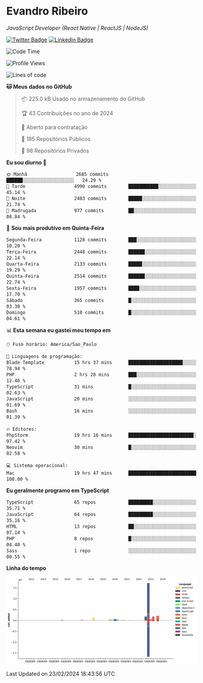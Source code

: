 # Evandro **Ribeiro**

*JavaScript Developer (React Native | ReactJS | NodeJS)*

[![Twitter Badge](https://img.shields.io/badge/-@ribeiroevandro-201B2D?style=flat-square&labelColor=201B2D&logo=twitter&logoColor=white&link=https://twitter.com/ribeiroevandro)](https://twitter.com/ribeiroevandro) 
[![Linkedin Badge](https://img.shields.io/badge/-Evandro%20Ribeiro-201B2D?style=flat-square&logo=Linkedin&logoColor=white&link=https://www.linkedin.com/in/ribeiroevandro)](https://www.linkedin.com/in/ribeiroevandro) 


<!--START_SECTION:waka-->
![Code Time](http://img.shields.io/badge/Code%20Time-3%2C714%20hrs%2046%20mins-blue)

![Profile Views](http://img.shields.io/badge/Visualizac%C3%B5es%20do%20perfil-0-blue)

![Lines of code](https://img.shields.io/badge/Desde%20o%20Hello%20World%20eu%20escrevi-26.4%20million%20linhas%20de%20c%C3%B3digo-blue)

**🐱 Meus dados no GitHub** 

> 📦 225.0 kB Usado no armazenamento do GitHub 
 > 
> 🏆 43 Contribuições no ano de 2024
 > 
> 💼 Aberto para contratação
 > 
> 📜 185 Repositórios Públicos 
 > 
> 🔑 98 Repositórios Privados 
 > 
**Eu sou diurno 🐤** 

```text
🌞 Manhã                  2685 commits        ██████░░░░░░░░░░░░░░░░░░░   24.29 % 
🌆 Tarde                  4990 commits        ███████████░░░░░░░░░░░░░░   45.14 % 
🌃 Noite                  2403 commits        █████░░░░░░░░░░░░░░░░░░░░   21.74 % 
🌙 Madrugada              977 commits         ██░░░░░░░░░░░░░░░░░░░░░░░   08.84 % 
```
📅 **Sou mais produtivo em Quinta-Feira** 

```text
Segunda-Feira            1128 commits        ███░░░░░░░░░░░░░░░░░░░░░░   10.20 % 
Terça-Feira              2448 commits        ██████░░░░░░░░░░░░░░░░░░░   22.14 % 
Quarta-Feira             2133 commits        █████░░░░░░░░░░░░░░░░░░░░   19.29 % 
Quinta-Feira             2514 commits        ██████░░░░░░░░░░░░░░░░░░░   22.74 % 
Sexta-Feira              1957 commits        ████░░░░░░░░░░░░░░░░░░░░░   17.70 % 
Sábado                   365 commits         █░░░░░░░░░░░░░░░░░░░░░░░░   03.30 % 
Domingo                  510 commits         █░░░░░░░░░░░░░░░░░░░░░░░░   04.61 % 
```


📊 **Esta semana eu gastei meu tempo em** 

```text
🕑︎ Fuso horário: America/Sao_Paulo

💬 Linguagens de programação: 
Blade Template           15 hrs 37 mins      ████████████████████░░░░░   78.94 % 
PHP                      2 hrs 28 mins       ███░░░░░░░░░░░░░░░░░░░░░░   12.46 % 
TypeScript               31 mins             █░░░░░░░░░░░░░░░░░░░░░░░░   02.63 % 
JavaScript               20 mins             ░░░░░░░░░░░░░░░░░░░░░░░░░   01.69 % 
Bash                     16 mins             ░░░░░░░░░░░░░░░░░░░░░░░░░   01.39 % 

🔥 Editores: 
PhpStorm                 19 hrs 16 mins      ████████████████████████░   97.42 % 
Neovim                   30 mins             █░░░░░░░░░░░░░░░░░░░░░░░░   02.58 % 

💻 Sistema operacional: 
Mac                      19 hrs 47 mins      █████████████████████████   100.00 % 
```

**Eu geralmente programo em TypeScript** 

```text
TypeScript               65 repos            █████████░░░░░░░░░░░░░░░░   35.71 % 
JavaScript               64 repos            █████████░░░░░░░░░░░░░░░░   35.16 % 
HTML                     13 repos            ██░░░░░░░░░░░░░░░░░░░░░░░   07.14 % 
PHP                      8 repos             █░░░░░░░░░░░░░░░░░░░░░░░░   04.40 % 
Sass                     1 repo              ░░░░░░░░░░░░░░░░░░░░░░░░░   00.55 % 
```



**Linha do tempo**

![Lines of Code chart](https://raw.githubusercontent.com/ribeiroevandro/ribeiroevandro/main/assets/bar_graph.png)


 Last Updated on 23/02/2024 18:43:56 UTC
<!--END_SECTION:waka-->
